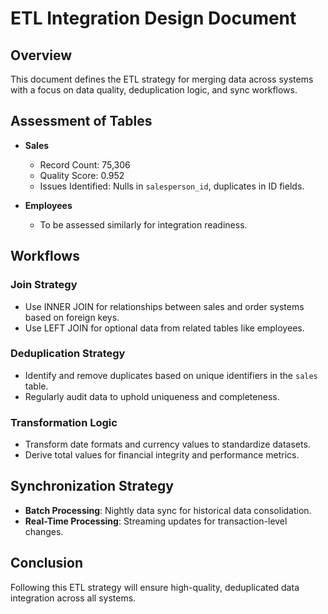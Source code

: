 # ETL Integration Design Document

## Overview
This document defines the ETL strategy for merging data across systems with a focus on data quality, deduplication logic, and sync workflows.

## Assessment of Tables
- **Sales**
  - Record Count: 75,306
  - Quality Score: 0.952
  - Issues Identified: Nulls in `salesperson_id`, duplicates in ID fields.

- **Employees**
  - To be assessed similarly for integration readiness.

## Workflows

### Join Strategy
- Use INNER JOIN for relationships between sales and order systems based on foreign keys.
- Use LEFT JOIN for optional data from related tables like employees.

### Deduplication Strategy
- Identify and remove duplicates based on unique identifiers in the `sales` table.
- Regularly audit data to uphold uniqueness and completeness.

### Transformation Logic
- Transform date formats and currency values to standardize datasets.
- Derive total values for financial integrity and performance metrics.

## Synchronization Strategy
- **Batch Processing**: Nightly data sync for historical data consolidation.
- **Real-Time Processing**: Streaming updates for transaction-level changes.

## Conclusion
Following this ETL strategy will ensure high-quality, deduplicated data integration across all systems.